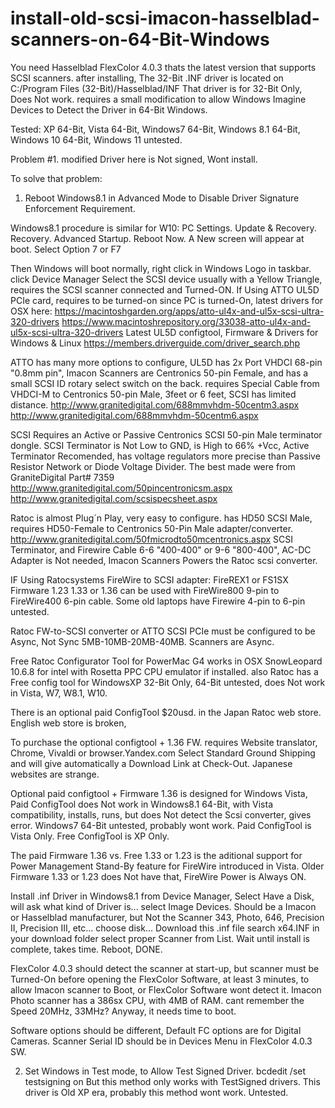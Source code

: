# install-old-scsi-imacon-hasselblad-scanners-on-64-Bit-Windows

You need Hasselblad FlexColor 4.0.3 thats the latest version that supports SCSI scanners.
after installing,
The 32-Bit .INF driver is located on C:/Program Files (32-Bit)/Hasselblad/INF
That driver is for 32-Bit Only, Does Not work.
requires a small modification to allow Windows Imagine Devices to Detect the Driver in 64-Bit Windows. 

Tested:
XP 64-Bit, Vista 64-Bit, Windows7 64-Bit, Windows 8.1 64-Bit, Windows 10 64-Bit, Windows 11 untested.

Problem #1.
modified Driver here is Not signed,
Wont install.

To solve that problem:
1. Reboot Windows8.1 in Advanced Mode to Disable Driver Signature Enforcement Requirement.

Windows8.1 procedure is similar for W10:
PC Settings.
Update & Recovery.
Recovery.
Advanced Startup.
Reboot Now.
A New screen will appear at boot.
Select Option 7 or F7

Then Windows will boot normally,
right click in Windows Logo in taskbar.
click Device Manager
Select the SCSI device usually with a Yellow Triangle,
requires the SCSI scanner connected and Turned-ON.
If Using ATTO UL5D PCIe card, requires to be turned-on since PC is turned-On,
latest drivers for OSX here:
https://macintoshgarden.org/apps/atto-ul4x-and-ul5x-scsi-ultra-320-drivers
https://www.macintoshrepository.org/33038-atto-ul4x-and-ul5x-scsi-ultra-320-drivers
Latest UL5D configtool, Firmware & Drivers for Windows & Linux
https://members.driverguide.com/driver_search.php

ATTO has many more options to configure,
UL5D has 2x Port VHDCI 68-pin "0.8mm pin",
Imacon Scanners are Centronics 50-pin Female, and has a small SCSI ID rotary select switch on the back.
requires Special Cable from VHDCI-M to Centronics 50-pin Male,
3feet or 6 feet, SCSI has limited distance.
http://www.granitedigital.com/688mmvhdm-50centm3.aspx
http://www.granitedigital.com/688mmvhdm-50centm6.aspx

SCSI Requires an Active or Passive Centronics SCSI 50-pin Male terminator dongle.
SCSI Terminator is Not Low to GND, is High to 66% +Vcc, Active Terminator Recomended, has voltage regulators more precise than Passive Resistor Network or Diode Voltage Divider.
The best made were from GraniteDigital Part# 7359
http://www.granitedigital.com/50pincentronicsm.aspx
http://www.granitedigital.com/scsispecsheet.aspx

Ratoc is almost Plug´n Play, very easy to configure.
has HD50 SCSI Male, requires HD50-Female to Centronics 50-Pin Male adapter/converter.
http://www.granitedigital.com/50fmicrodto50mcentronics.aspx
SCSI Terminator, and Firewire Cable 6-6 "400-400" or 9-6 "800-400", 
AC-DC Adapter is Not needed, Imacon Scanners Powers the Ratoc scsi converter.

IF Using Ratocsystems FireWire to SCSI adapter: FireREX1 or FS1SX
Firmware 1.23 1.33 or 1.36
can be used with FireWire800 9-pin to FireWire400 6-pin cable.
Some old laptops have Firewire 4-pin to 6-pin untested.

Ratoc FW-to-SCSI converter or ATTO SCSI PCIe must be configured to be Async, Not Sync 5MB-10MB-20MB-40MB.
Scanners are Async.

Free Ratoc Configurator Tool for PowerMac G4 works in OSX SnowLeopard 10.6.8 for intel with Rosetta PPC CPU emulator if installed.
also Ratoc has a Free config tool for WindowsXP 32-Bit Only, 64-Bit untested, does Not work in Vista, W7, W8.1, W10.

There is an optional paid ConfigTool $20usd. in the Japan Ratoc web store. 
English web store is broken,

To purchase the optional configtool + 1.36 FW.
requires Website translator, Chrome, Vivaldi or browser.Yandex.com 
Select Standard Ground Shipping and will give automatically a Download Link at Check-Out.
Japanese websites are strange.

Optional paid configtool + Firmware 1.36 is designed for Windows Vista, 
Paid ConfigTool does Not work in Windows8.1 64-Bit, with Vista compatibility, installs, runs, but does Not detect the Scsi converter, gives error.
Windows7 64-Bit untested, probably wont work.
Paid ConfigTool is Vista Only.
Free ConfigTool is XP Only.

The paid Firmware 1.36 vs. Free 1.33 or 1.23 is the aditional support for Power Management Stand-By feature for FireWire introduced in Vista.
Older Firmware 1.33 or 1.23 does Not have that, FireWire Power is Always ON.

Install .inf Driver in Windows8.1 from Device Manager,
Select Have a Disk,
will ask what kind of Driver is...
select Image Devices.
Should be a Imacon or Hasselblad manufacturer, but Not the Scanner 343, Photo, 646, Precision II, Precision III, etc...
choose disk...
Download this .inf file
search x64.INF in your download folder
select proper Scanner from List.
Wait until install is complete, takes time.
Reboot,
DONE.

FlexColor 4.0.3 should detect the scanner at start-up,
but scanner must be Turned-On before opening the FlexColor Software,
at least 3 minutes, to allow Imacon scanner to Boot, or FlexColor Software wont detect it.
Imacon Photo scanner has a 386sx CPU, with 4MB of RAM.
cant remember the Speed 20MHz, 33MHz?
Anyway, it needs time to boot.

Software options should be different,
Default FC options are for Digital Cameras.
Scanner Serial ID should be in Devices Menu in FlexColor 4.0.3 SW.

2. Set Windows in Test mode, to Allow Test Signed Driver.
bcdedit /set testsigning on
But this method only works with TestSigned drivers.
This driver is Old XP era, probably this method wont work. Untested.


